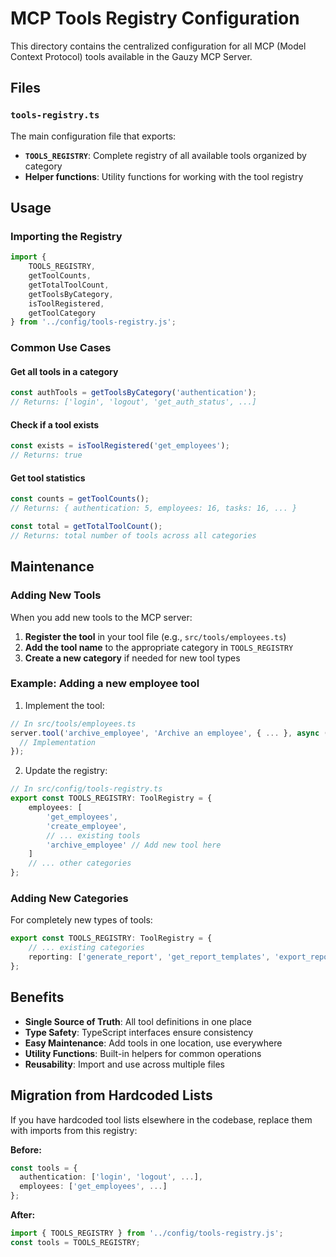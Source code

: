 # MCP Tools Registry Configuration

This directory contains the centralized configuration for all MCP (Model Context Protocol) tools available in the Gauzy MCP Server.

## Files

### `tools-registry.ts`

The main configuration file that exports:

-   **`TOOLS_REGISTRY`**: Complete registry of all available tools organized by category
-   **Helper functions**: Utility functions for working with the tool registry

## Usage

### Importing the Registry

```typescript
import {
	TOOLS_REGISTRY,
	getToolCounts,
	getTotalToolCount,
	getToolsByCategory,
	isToolRegistered,
	getToolCategory
} from '../config/tools-registry.js';
```

### Common Use Cases

#### Get all tools in a category

```typescript
const authTools = getToolsByCategory('authentication');
// Returns: ['login', 'logout', 'get_auth_status', ...]
```

#### Check if a tool exists

```typescript
const exists = isToolRegistered('get_employees');
// Returns: true
```

#### Get tool statistics

```typescript
const counts = getToolCounts();
// Returns: { authentication: 5, employees: 16, tasks: 16, ... }

const total = getTotalToolCount();
// Returns: total number of tools across all categories
```

## Maintenance

### Adding New Tools

When you add new tools to the MCP server:

1. **Register the tool** in your tool file (e.g., `src/tools/employees.ts`)
2. **Add the tool name** to the appropriate category in `TOOLS_REGISTRY`
3. **Create a new category** if needed for new tool types

### Example: Adding a new employee tool

1. Implement the tool:

```typescript
// In src/tools/employees.ts
server.tool('archive_employee', 'Archive an employee', { ... }, async () => {
  // Implementation
});
```

2. Update the registry:

```typescript
// In src/config/tools-registry.ts
export const TOOLS_REGISTRY: ToolRegistry = {
	employees: [
		'get_employees',
		'create_employee',
		// ... existing tools
		'archive_employee' // Add new tool here
	]
	// ... other categories
};
```

### Adding New Categories

For completely new types of tools:

```typescript
export const TOOLS_REGISTRY: ToolRegistry = {
	// ... existing categories
	reporting: ['generate_report', 'get_report_templates', 'export_report']
};
```

## Benefits

-   **Single Source of Truth**: All tool definitions in one place
-   **Type Safety**: TypeScript interfaces ensure consistency
-   **Easy Maintenance**: Add tools in one location, use everywhere
-   **Utility Functions**: Built-in helpers for common operations
-   **Reusability**: Import and use across multiple files

## Migration from Hardcoded Lists

If you have hardcoded tool lists elsewhere in the codebase, replace them with imports from this registry:

**Before:**

```typescript
const tools = {
  authentication: ['login', 'logout', ...],
  employees: ['get_employees', ...]
};
```

**After:**

```typescript
import { TOOLS_REGISTRY } from '../config/tools-registry.js';
const tools = TOOLS_REGISTRY;
```

